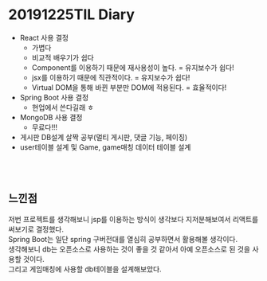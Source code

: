 # 20191225TIL Diary

- React 사용 결정
   - 가볍다
   - 비교적 배우기가 쉽다
   - Component를 이용하기 때문에 재사용성이 높다. = 유지보수가 쉽다!
   - jsx를 이용하기 때문에 직관적이다. = 유지보수가 쉽다!
   - Virtual DOM을 통해 바뀐 부분만 DOM에 적용된다. = 효율적이다!
- Spring Boot 사용 결정
   - 현업에서 쓴다길래 ㅎ
- MongoDB 사용 결정
   - 무료다!!!
- 게시판 DB설계 살짝 공부(멀티 게시판, 댓글 기능, 페이징)
- user테이블 설계 및 Game, game매칭 데이터 테이블 설계

 <br><br>

## **느낀점** <br>
저번 프로젝트를 생각해보니 jsp를 이용하는 방식이 생각보다 지저분해보여서 리액트를 써보기로 결정했다. <br>
Spring Boot는 일단 spring 구버전대를 열심히 공부하면서 활용해볼 생각이다.<br>
생각해보니 db는 오픈소스로 사용하는 것이 좋을 것 같아서 아예 오픈소스로 된 것을 사용할 것이다.<br>
그리고 게임매칭에 사용할 db테이블을 설계해보았다.
